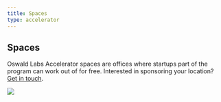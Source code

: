 ```yaml
---
title: Spaces
type: accelerator
---
```


<section class="hero pb-5 big-image">
    <div class="container">
        <div class="row">
            <div class="col-md-6">
				<h1>Spaces</h1>
				<p class="intro-para">Oswald Labs Accelerator spaces are offices where startups part of the program can work out of for free. Interested in sponsoring your location? <a href="/contact/?department=Accelerator">Get in touch</a>.</p>
			</div>
            <div class="col-md-6 text-right">
                <img role="presentation" src="/images/illustrations/spaces.svg">
            </div>
        </div>
    </div>
</section>